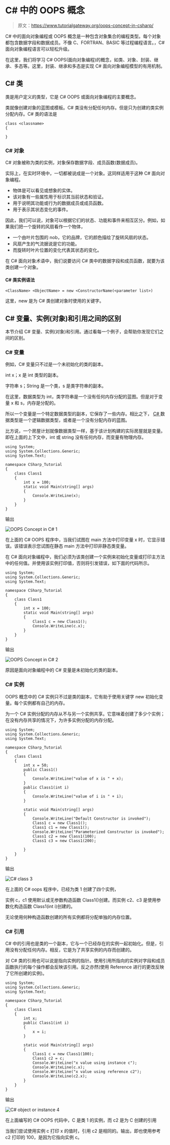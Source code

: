 # C# 中的 OOPS 概念

> 原文：<https://www.tutorialgateway.org/oops-concept-in-csharp/>

C# 中的面向对象编程或 OOPS 概念是一种包含对象集合的编程类型。每个对象都包含数据字段和数据成员。不像 C、FORTRAN、BASIC 等过程编程语言。，C# 面向对象编程语言可以轻松升级。

在这里，我们将学习 C# OOPS(面向对象编程)的概念，如类、对象、封装、继承、多态等。这里，封装、继承和多态是实现 C# 面向对象编程模型的有用机制。

## C# 类

类是用户定义的类型，它是 C# OOPS 或面向对象编程的主要概念。

类就像创建对象的蓝图或模板。C# 类没有分配任何内存。但是只为创建的类实例分配内存。C# 类的语法是

```
class <classname>
{

}
```

### C# 对象

C# 对象被称为类的实例，对象保存数据字段、成员函数(数据成员)。

实际上，在实时环境中，一切都被说成是一个对象。这同样适用于这种 C# 面向对象编程。

*   物体是可以看见或想象的实体。
*   该对象有一些属性用于标识其当前状态和验证。
*   用于说明其功能或行为的数据成员或成员函数。
*   用于表示其状态变化的事件。

因此，我们可以说，对象可以根据它们的状态、功能和事件来相互区分。例如，如果我们把一个旋转的风扇看作一个物体，

*   一个由叶片包围的 nob，它的品牌，它的颜色描绘了旋转风扇的状态。
*   风扇产生的气流据说是它的功能。
*   而旋转时叶片位置的变化代表其状态的变化。

在 C# 面向对象术语中，我们说要访问 C# 类中的数据字段和成员函数，就要为该类创建一个对象。

#### C# 类实例语法

```
<ClassName> <ObjectName> = new <ConstructorName(<parameter list>)
```

这里，new 是为 C# 类创建对象时使用的关键字。

## C# 变量、实例(对象)和引用之间的区别

本节介绍 C# 变量、实例(对象)和引用。通过看每一个例子，会帮助你发现它们之间的区别。

### C# 变量

例如，C# 变量只不过是一个未初始化的类的副本。

int x；x 是 int 类型的副本。

字符串 s；String 是一个类，s 是类字符串的副本。

在这里，数据类型为 int，类字符串是一个没有任何内存分配的蓝图。但是对于变量 x 和 s，内存是分配的。

所以一个变量是一个特定数据类型的副本，它保存了一些内存。相比之下， [C# ](https://www.tutorialgateway.org/csharp-tutorial/) 数据类型是一个逻辑数据类型，或者是一个没有分配内存的蓝图。

比方说，一个房屋计划就像数据类型一样，基于该计划构建的实际房屋就是变量。即在上面的上下文中，int 或 string 没有任何内存，而变量有物理内存。

```
using System;
using System.Collections.Generic;
using System.Text;

namespace CSharp_Tutorial
{
    class Class1
    {
        int x = 100;
        static void Main(string[] args)
        {
            Console.WriteLine(x);
        }
    }
}
```

输出

![OOPS Concept in C# 1](img/f6860044dcbbebfc0b4ebf7cda8af795.png)

在上面的 C# OOPS 程序中，当我们试图在 main 方法中打印变量 x 时，它显示错误。该错误表示您试图在静态 main 方法中打印非静态类变量。

在 C# 面向对象编程中，我们必须为该类创建一个实例来初始化变量或打印主方法中的任何值。并使用该实例打印值，否则将引发错误，如下面的代码所示。

```
using System;
using System.Collections.Generic;
using System.Text;

namespace CSharp_Tutorial
{
    class Class1
    {
        int x = 100;
        static void Main(string[] args)
        {
            Class1 c = new Class1();
            Console.WriteLine(c.x);
        }
    }
}
```

输出

![OOPS Concept in C# 2](img/ede6635faa6618c62634b4103461b40c.png)

原因是面向对象编程中的 C# 变量是未初始化的类的副本。

### C# 实例

OOPS 概念中的 C# 实例只不过是类的副本，它有助于使用关键字 new 初始化变量。每个实例都有自己的内存。

为一个 C# 实例分配的内存从不与另一个实例共享。它意味着创建了多少个实例；在没有内存共享的情况下，为许多实例分配的内存分配。

```
using System;
using System.Collections.Generic;
using System.Text;

namespace CSharp_Tutorial
{
    class Class1
    {
        int x = 50;
        public Class1()
        {
            Console.WriteLine("value of x is " + x);
        }
        public Class1(int i)
        {
            Console.WriteLine("value of i is " + i);
        }

        static void Main(string[] args)
        {
            Console.WriteLine("Default Constructor is invoked");
            Class1 c = new Class1();
            Class1 c1 = new Class1();
            Console.WriteLine("Parameterized Constructor is invoked");
            Class1 c2 = new Class1(100);
            Class1 c3 = new Class1(200);

        }
    }
}
```

输出

![C# class 3](img/c07c2c9ae863df68df719be76d13b14a.png)

在上面的 C# oops 程序中，已经为类 1 创建了四个实例，

实例 c，c1 使用默认或无参数构造函数 Class1()创建。而实例 c2、c3 是使用参数化构造函数 Class1(int i)创建的。

无论使用何种构造函数创建的所有实例都将分配单独的内存位置。

### C# 引用

C# 中的引用也是类的一个副本，它与一个已经存在的实例一起初始化。但是，引用没有分配任何内存。相反，它是为了共享实例的内存而创建的。

对 C# 类的引用也可以说是指向实例的指针。使用引用所指向的实例对字段和成员函数执行的每个操作都会反映该引用。反之亦然(使用 Reference 进行的更改反映了它所创建的实例)。

```
using System;
using System.Collections.Generic;
using System.Text;

namespace CSharp_Tutorial
{
    class Class1
    {
        int x;
        public Class1(int i)
        {
            x = i;
        }

        static void Main(string[] args)
        {
            Class1 c = new Class1(100);
            Class1 c2 = c;
            Console.WriteLine("x value using instance c");
            Console.WriteLine(c.x);
            Console.WriteLine("x value using reference c2");
            Console.WriteLine(c2.x);
        }
    }
}
```

输出

![C# object or instance 4](img/062df6fd1aef0495f0b2c517d96ee7e4.png)

在上面编写的 C# OOPS 代码中，C 是类 1 的实例，而 c2 是为 C 创建的引用

当我们尝试使用实例 c 打印 x 的值时，引用 c2 是相同的。输出，即也使用参考 c2 打印的 100，是因为它指向实例 c。